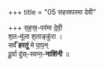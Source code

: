 +++
title = "05 सहस्रपरमा देवी"

+++
स॒ह॒स्र॒-पर॑मा दे॒वी॒  
श॒त-मू॑ला श॒ताङ्कु॑रा ।  
सर्वँ॑ **हरतु॑** मे पा॒प॒न्  
दू॒र्वा दु॑स्-स्वप्न॒-**नाशि॑नी** ॥